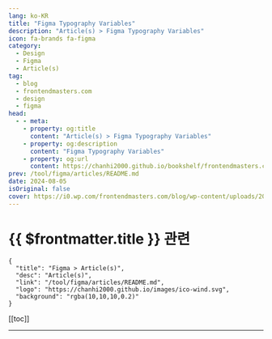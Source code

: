 ```yaml
---
lang: ko-KR
title: "Figma Typography Variables"
description: "Article(s) > Figma Typography Variables"
icon: fa-brands fa-figma
category: 
  - Design
  - Figma
  - Article(s)
tag: 
  - blog
  - frontendmasters.com
  - design
  - figma
head:  
  - - meta:
    - property: og:title
      content: "Article(s) > Figma Typography Variables"
    - property: og:description
      content: "Figma Typography Variables"
    - property: og:url
      content: https://chanhi2000.github.io/bookshelf/frontendmasters.com/figma-typography-variables.html
prev: /tool/figma/articles/README.md
date: 2024-08-05
isOriginal: false
cover: https://i0.wp.com/frontendmasters.com/blog/wp-content/uploads/2024/07/unnamed.png?resize=1024%2C611&ssl=1
---
```


# {{ $frontmatter.title }} 관련

```component VPCard
{
  "title": "Figma > Article(s)",
  "desc": "Article(s)",
  "link": "/tool/figma/articles/README.md",
  "logo": "https://chanhi2000.github.io/images/ico-wind.svg",
  "background": "rgba(10,10,10,0.2)"
}
```

[[toc]]

---

<SiteInfo
  name="Figma Typography Variables"
  desc="Figma has support for variables, and they work with the various typography features you may want to set. For instance, you could create a variable called "
  url="https://frontendmasters.com/blog/figma-typography-variables/"
  logo="https://frontendmasters.com/favicon.ico"
  preview="https://i0.wp.com/frontendmasters.com/blog/wp-content/uploads/2024/07/unnamed.png?resize=1024%2C611&ssl=1"/>

<!-- TODO: 작성 -->
